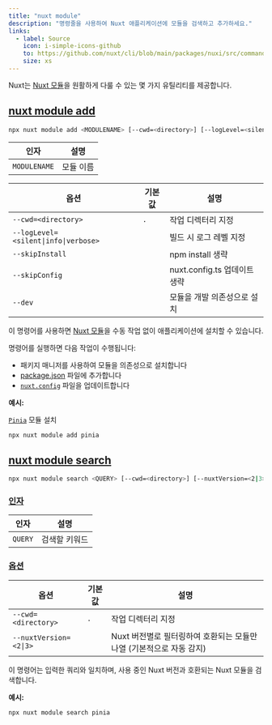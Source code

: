 ```yaml
---
title: "nuxt module"
description: "명령줄을 사용하여 Nuxt 애플리케이션에 모듈을 검색하고 추가하세요."
links:
  - label: Source
    icon: i-simple-icons-github
    to: https://github.com/nuxt/cli/blob/main/packages/nuxi/src/commands/module/
    size: xs
---
```


Nuxt는 [Nuxt 모듈](https://nuxt.com/modules)을 원활하게 다룰 수 있는 몇 가지 유틸리티를 제공합니다.

## [nuxt module add](#nuxt-module-add)

<!--module-add-cmd-->
```bash [Terminal]
npx nuxt module add <MODULENAME> [--cwd=<directory>] [--logLevel=<silent|info|verbose>] [--skipInstall] [--skipConfig] [--dev]
```
<!--/module-add-cmd-->

<!--module-add-args-->
인자 | 설명
--- | ---
`MODULENAME` | 모듈 이름
<!--/module-add-args-->

<!--module-add-opts-->
옵션 | 기본값 | 설명
--- | --- | ---
`--cwd=<directory>` | `.` | 작업 디렉터리 지정
`--logLevel=<silent\|info\|verbose>` |  | 빌드 시 로그 레벨 지정
`--skipInstall` |  | npm install 생략
`--skipConfig` |  | nuxt.config.ts 업데이트 생략
`--dev` |  | 모듈을 개발 의존성으로 설치
<!--/module-add-opts-->

이 명령어를 사용하면 [Nuxt 모듈](https://nuxt.com/modules)을 수동 작업 없이 애플리케이션에 설치할 수 있습니다.

명령어를 실행하면 다음 작업이 수행됩니다:

- 패키지 매니저를 사용하여 모듈을 의존성으로 설치합니다
- [package.json](/docs/guide/directory-structure/package) 파일에 추가합니다
- [`nuxt.config`](/docs/guide/directory-structure/nuxt-config) 파일을 업데이트합니다

**예시:**

[`Pinia`](https://nuxt.com/modules/pinia) 모듈 설치

```bash [Terminal]
npx nuxt module add pinia
```

## [nuxt module search](#nuxt-module-search)

<!--module-search-cmd-->
```bash [Terminal]
npx nuxt module search <QUERY> [--cwd=<directory>] [--nuxtVersion=<2|3>]
```
<!--/module-search-cmd-->

### [인자](#arguments)

<!--module-search-args-->
인자 | 설명
--- | ---
`QUERY` | 검색할 키워드
<!--/module-search-args-->

### [옵션](#options)

<!--module-search-opts-->
옵션 | 기본값 | 설명
--- | --- | ---
`--cwd=<directory>` | `.` | 작업 디렉터리 지정
`--nuxtVersion=<2\|3>` |  | Nuxt 버전별로 필터링하여 호환되는 모듈만 나열 (기본적으로 자동 감지)
<!--/module-search-opts-->

이 명령어는 입력한 쿼리와 일치하며, 사용 중인 Nuxt 버전과 호환되는 Nuxt 모듈을 검색합니다.

**예시:**

```bash [Terminal]
npx nuxt module search pinia
```
